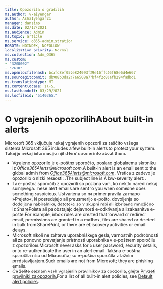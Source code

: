 ```yaml
---
title: Opozorila o gradilih
ms.author: v-aiyengar
author: AshaIyengar21
manager: dansimp
ms.date: 02/17/2021
ms.audience: Admin
ms.topic: article
ms.service: o365-administration
ROBOTS: NOINDEX, NOFOLLOW
localization_priority: Normal
ms.collection: Adm_O365
ms.custom:
- "3200002"
- "7670"
ms.openlocfilehash: bcafc8ef052e824093f29e16ffc16f68e6d4e667
ms.sourcegitcommit: db908b3da2c7a6508a77bf4f2c80afb294fadbd1
ms.translationtype: MT
ms.contentlocale: sl-SI
ms.lasthandoff: 03/29/2021
ms.locfileid: "51403651"
---
```

# <a name="about-built-in-alerts"></a><span data-ttu-id="ea8cb-102">O vgrajenih opozorilih</span><span class="sxs-lookup"><span data-stu-id="ea8cb-102">About built-in alerts</span></span>

<span data-ttu-id="ea8cb-103">Microsoft 365 vključuje nekaj vgrajenih opozoril za zaščito vašega sistema.</span><span class="sxs-lookup"><span data-stu-id="ea8cb-103">Microsoft 365 includes a few built-in alerts to protect your system.</span></span> <span data-ttu-id="ea8cb-104">Tukaj je nekaj informacij o njih:</span><span class="sxs-lookup"><span data-stu-id="ea8cb-104">Here's some info about them:</span></span>

- <span data-ttu-id="ea8cb-105">Vgrajeno opozorilo je e-poštno sporočilo, poslano globalnemu skrbniku iz *Office365Alerts@microsoft.com*.</span><span class="sxs-lookup"><span data-stu-id="ea8cb-105">A built-in alert is an email sent to the global admin from *Office365Alerts@microsoft.com*.</span></span> <span data-ttu-id="ea8cb-106">Vrstica z zadevo je opozorilo o nizki resnosti: <name of alert policy> .</span><span class="sxs-lookup"><span data-stu-id="ea8cb-106">The subject line is A low-severity alert: <name of alert policy>.</span></span>
- <span data-ttu-id="ea8cb-107">Ta e-poštna sporočila z opozorili so poslana vam, ko nekdo naredi nekaj sumljivega.</span><span class="sxs-lookup"><span data-stu-id="ea8cb-107">These alert emails are sent to you when someone does something suspicious.</span></span> <span data-ttu-id="ea8cb-108">Ustvarjena so na primer pravila za mapo »Prejeto«, ki posredujejo ali preusmerijo e-pošto, dovoljenja so dodeljena nabiralniku, datoteke so v skupni rabi ali izbrisane množično iz SharePointa ali pa obstajajo dejavnosti e-odkrivanja ali zakasnitve e-pošte.</span><span class="sxs-lookup"><span data-stu-id="ea8cb-108">For example, inbox rules are created that forward or redirect email, permissions are granted to a mailbox, files are shared or deleted in bulk from SharePoint, or there are eDiscovery activities or email delays.</span></span>
- <span data-ttu-id="ea8cb-109">Microsoft nikoli ne zahteva uporabniškega gesla, varnostnih podrobnosti ali za ponovno preverjanje pristnosti uporabnika v e-poštnem sporočilu z opozorilom.</span><span class="sxs-lookup"><span data-stu-id="ea8cb-109">Microsoft never asks for a user password, security details, or to re-authenticate the user in an alert email.</span></span> <span data-ttu-id="ea8cb-110">Takšna e-poštna sporočila niso od Microsofta; so e-poštna sporočila z lažnim predstavljanjem.</span><span class="sxs-lookup"><span data-stu-id="ea8cb-110">Such emails are not from Microsoft; they are phishing emails.</span></span>
- <span data-ttu-id="ea8cb-111">Če želite seznam vseh vgrajenih pravilnikov za opozorila, glejte [Privzeti pravilniki za opozorila.](https://go.microsoft.com/fwlink/?linkid=2103170)</span><span class="sxs-lookup"><span data-stu-id="ea8cb-111">For a list of all built-in alert policies, see [Default alert policies](https://go.microsoft.com/fwlink/?linkid=2103170).</span></span>